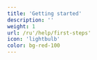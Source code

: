 ```yaml
---
title: 'Getting started'
description: ''
weight: 1
url: /ru'/help/first-steps'
icon: 'lightbulb'
color: bg-red-100
---
```

